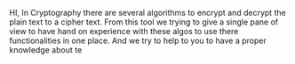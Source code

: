 HI, 
In Cryptography there are several algorithms to encrypt and decrypt the plain text to a cipher text. From this tool we trying to give a single pane of view to have hand on experience with these algos to use there functionalities in one place. And we try to help to you to have a proper knowledge about te
